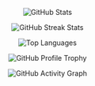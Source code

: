 <p align="center">
  <img src="https://github-readme-stats.vercel.app/api?username=shivalahare&show_icons=true&count_private=true&theme=radical" alt="GitHub Stats">
</p>

<p align="center">
  <img src="https://github-readme-streak-stats.herokuapp.com/?user=shivalahare&theme=radical" alt="GitHub Streak Stats">
</p>

<p align="center">
  <img src="https://github-readme-stats.vercel.app/api/top-langs/?username=shivalahare&layout=compact&theme=radical" alt="Top Languages">
</p>

<p align="center">
  <img src="https://github-profile-trophy.vercel.app/?username=shivalahare&theme=juicyfresh" alt="GitHub Profile Trophy">
</p>

<p align="center">
  <img src="https://activity-graph.herokuapp.com/graph?username=shivalahare&bg_color=1F222E&color=F8D866&line=F85D7F&point=FFFFFF" alt="GitHub Activity Graph">
</p>

